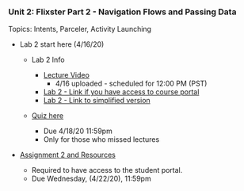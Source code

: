 ### Unit 2: Flixster Part 2 - Navigation Flows and Passing Data
Topics: Intents, Parceler, Activity Launching

* Lab 2 start here (4/16/20)
   * Lab 2 Info 
      * [Lecture Video](https://youtu.be/CCo1EFSgquU)
          * 4/16 uploaded - scheduled for 12:00 PM (PST)
      * [Lab 2 - Link if you have access to course portal](https://courses.codepath.com/courses/android_university/unit/2#!exercises)
      * [Lab 2 - Link to simplified version](https://hackmd.io/E-tLNBV_TEOaqFVVZ-KL-w)
      
    * [Quiz here](https://docs.google.com/forms/d/e/1FAIpQLSdfhX9aH1rUplLdUVFrg6-1dcxfCDBvP3Kz9tABwNYO8YGCuQ/viewform)
      * Due 4/18/20 11:59pm
      * Only for those who missed lectures
      
* [Assignment 2 and Resources](https://courses.codepath.com/courses/android_university/unit/2#!assignment)
   * Required to have access to the student portal.
   * Due Wednesday, (4/22/20), 11:59pm
   


